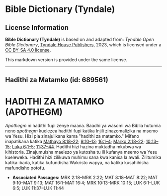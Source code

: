 # Bible Dictionary (Tyndale)

## License Information

**Bible Dictionary (Tyndale)** is based on and adapted from: _Tyndale Open Bible Dictionary_, [Tyndale House Publishers](https://tyndaleopenresources.com/), 2023, which is licensed under a [CC BY-SA 4.0 license](https://creativecommons.org/licenses/by-sa/4.0/legalcode.en).

This markdown version is provided under the same license.



--------------------------------

## Hadithi za Matamko (id: 689561)

HADITHI ZA MATAMKO (APOTHEGM)
=============================

*Apothegm* ni hadithi fupi zenye maana. Baadhi ya wasomi wa Biblia hutumia neno *apothegm* kuelezea hadithi fupi katika Injili zinazomalizika na msemo wa Yesu. Hizi pia zinajulikana kama "hadithi za matamko." Mifano inapatikana katika [Mathayo 8:18–22](https://ref.ly/Matt8:18-Matt8:22); [9:10–13](https://ref.ly/Matt9:10-Matt9:13); [16:1–4](https://ref.ly/Matt16:1-Matt16:4); [Marko 2:18–22](https://ref.ly/Mark2:18-Mark2:22); [10:13–15](https://ref.ly/Mark10:13-Mark10:15); [Luka 6:1–5](https://ref.ly/Luke6:1-Luke6:5); [11:37–44](https://ref.ly/Luke11:37-Luke11:44). Hadithi hizi hazina muktadha mkubwa wa kihistoria. Zinajumuisha maelezo ya kutosha tu ili kufanya msemo wa Yesu kueleweka. Hadithi hizi zilikuwa muhimu sana kwa kanisa la awali. Zilitumika katika ibada, katika kufundisha Wakristo wapya, na katika kusahihisha mafundisho potofu.

* **Associated Passages:** MRK 2:18–MRK 2:22; MAT 8:18–MAT 8:22; MAT 9:10–MAT 9:13; MAT 16:1–MAT 16:4; MRK 10:13–MRK 10:15; LUK 6:1–LUK 6:5; LUK 11:37–LUK 11:44

